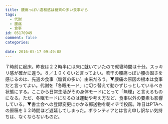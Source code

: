 ```yaml
---
title: 腰痛っぽい違和感は糖質の多い食事から
tags:
  - 代謝
  - 腰痛
  - 食事
id: 05170949
comment: false
categories:
   
date: 2016-05-17 09:49:08
---
```


７時前に起床。昨夜は２２時半には床に就いていたので就寝時間は十分。スッキリ感が確かに違う。８／１０くらいと言ってよい。若干の腰痛っぽい腰の固さを感じるのは、先週の食事（糖質の多い）由来だろう。▼腰痛の原因の根本は食事だと言ってよい。代謝を「冬眠モード」に切り替えて動かずじっとしているべき状態にする。ここから日常生活がその身体モードにとって「無理」と言えるものになる。ただ、冬眠モードになるのは運動や考え方など、食事以外の要素も影響している。▼書士会への登録変更にかかる郵送物を朝イチで投函。昨日はPTAへの原稿を１２時間ほど遅延してしまった。ボランティアとは言え申し訳ない気持ちは、なくならないものだ。